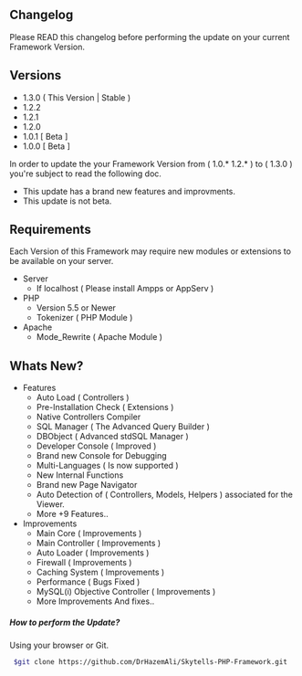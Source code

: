 
## Changelog
Please READ this changelog before performing the update on your current Framework Version.

## Versions
- 1.3.0 ( This Version | Stable )
- 1.2.2
- 1.2.1
- 1.2.0
- 1.0.1 [ Beta ]
- 1.0.0 [ Beta ]

In order to update the your Framework Version from ( 1.0.* 1.2.* ) to ( 1.3.0 ) you're subject to read the following doc.
- This update has a brand new features and improvments.
- This update is not beta.

## Requirements
Each Version of this Framework may require new modules or extensions to be available on your server.

- Server
    - If localhost ( Please install Ampps or AppServ )
- PHP
    - Version 5.5 or Newer
    - Tokenizer ( PHP Module )
- Apache
    - Mode_Rewrite ( Apache Module )





## Whats New?
- Features
    - Auto Load ( Controllers )
    - Pre-Installation Check ( Extensions )
    - Native Controllers Compiler
    - SQL Manager ( The Advanced Query Builder )
    - DBObject ( Advanced stdSQL Manager )
    - Developer Console ( Improved )
    - Brand new Console for Debugging
    - Multi-Languages ( Is now supported )
    - New Internal Functions
    - Brand new Page Navigator
    - Auto Detection of ( Controllers, Models, Helpers ) associated for the Viewer.
    - More +9 Features..
- Improvements
    - Main Core ( Improvements )
    - Main Controller ( Improvements )
    - Auto Loader ( Improvements )
    - Firewall ( Improvements )
    - Caching System ( Improvements )
    - Performance ( Bugs Fixed )
    - MySQL(i) Objective Controller ( Improvements )
    - More Improvements And fixes..



##### How to perform the Update?
Using your browser or Git.

```sh
 $git clone https://github.com/DrHazemAli/Skytells-PHP-Framework.git
```
